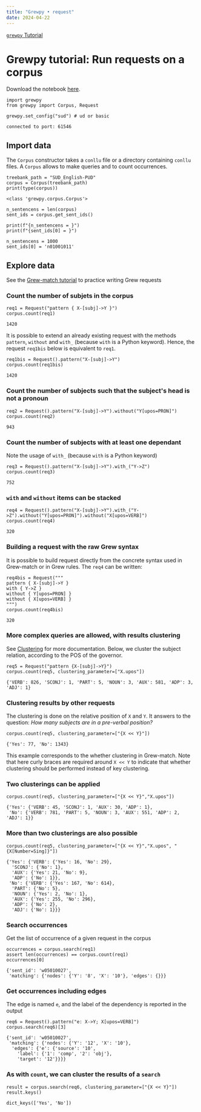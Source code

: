 ```yaml
---
title: "Grewpy • request"
date: 2024-04-22
---
```


[`grewpy` Tutorial](../tutorial)

# Grewpy tutorial: Run requests on a corpus

Download the notebook [here](../request.ipynb).

```python_alt
import grewpy
from grewpy import Corpus, Request

grewpy.set_config("sud") # ud or basic
```

    connected to port: 61546

## Import data
The `Corpus` constructor takes a `conllu` file or a directory containing `conllu` files.
A `Corpus` allows to make queries and to count occurrences.

```python_alt
treebank_path = "SUD_English-PUD"
corpus = Corpus(treebank_path)
print(type(corpus))
```

    <class 'grewpy.corpus.Corpus'>

```python_alt
n_sentencens = len(corpus)
sent_ids = corpus.get_sent_ids()

print(f"{n_sentencens = }")
print(f"{sent_ids[0] = }")
```

    n_sentencens = 1000
    sent_ids[0] = 'n01001011'

## Explore data
See the [Grew-match tutorial](https://universal.grew.fr/?tutorial=yes) to practice writing Grew requests

### Count the number of subjets in the corpus

```python_alt
req1 = Request("pattern { X-[subj]->Y }")
corpus.count(req1)
```

    1420

It is possible to extend an already existing request with the methods `pattern`, `without` and `with_` (because `with` is a Python keyword).
Hence, the request `req1bis` below is equivalent to `req1`.

```python_alt
req1bis = Request().pattern("X-[subj]->Y")
corpus.count(req1bis)
```

    1420

### Count the number of subjects such that the subject's head is not a pronoun

```python_alt
req2 = Request().pattern("X-[subj]->Y").without("Y[upos=PRON]")
corpus.count(req2)
```

    943

### Count the number of subjects with at least one dependant
Note the usage of `with_` (because `with` is a Python keyword)

```python_alt
req3 = Request().pattern("X-[subj]->Y").with_("Y->Z")
corpus.count(req3)
```

    752

### `with` and `without` items can be stacked 

```python_alt
req4 = Request().pattern("X-[subj]->Y").with_("Y->Z").without("Y[upos=PRON]").without("X[upos=VERB]")
corpus.count(req4)
```

    320

### Building a request with the raw Grew syntax
It is possible to build request directly from the concrete syntax used in Grew-match or in Grew rules.
The `req4` can be written:

```python_alt
req4bis = Request("""
pattern { X-[subj]->Y }
with { Y->Z }
without { Y[upos=PRON] }
without { X[upos=VERB] }
""")
corpus.count(req4bis)
```

    320

### More complex queries are allowed, with results clustering
See [Clustering](../../doc/clustering) for more documentation.
Below, we cluster the subject relation, according to the POS of the governor.

```python_alt
req5 = Request("pattern {X-[subj]->Y}")
corpus.count(req5, clustering_parameter=["X.upos"])
```

    {'VERB': 826, 'SCONJ': 1, 'PART': 5, 'NOUN': 3, 'AUX': 581, 'ADP': 3, 'ADJ': 1}

### Clustering results by other requests
The clustering is done on the relative position of `X` and `Y`.
It answers to the question: _How many subjects are in a pre-verbal position?_

```python_alt
corpus.count(req5, clustering_parameter=["{X << Y}"])
```

    {'Yes': 77, 'No': 1343}

This example corresponds to the whether clustering in Grew-match.
Note that here curly braces are required around `X << Y` to indicate that whether clustering should be performed instead of key clustering.

### Two clusterings can be applied

```python_alt
corpus.count(req5, clustering_parameter=["{X << Y}","X.upos"])
```

    {'Yes': {'VERB': 45, 'SCONJ': 1, 'AUX': 30, 'ADP': 1},
     'No': {'VERB': 781, 'PART': 5, 'NOUN': 3, 'AUX': 551, 'ADP': 2, 'ADJ': 1}}

### More than two clusterings are also possible

```python_alt
corpus.count(req5, clustering_parameter=["{X << Y}","X.upos", "{X[Number=Sing]}"])
```

    {'Yes': {'VERB': {'Yes': 16, 'No': 29},
      'SCONJ': {'No': 1},
      'AUX': {'Yes': 21, 'No': 9},
      'ADP': {'No': 1}},
     'No': {'VERB': {'Yes': 167, 'No': 614},
      'PART': {'No': 5},
      'NOUN': {'Yes': 2, 'No': 1},
      'AUX': {'Yes': 255, 'No': 296},
      'ADP': {'No': 2},
      'ADJ': {'No': 1}}}

### Search occurrences
Get the list of occurrence of a given request in the corpus

```python_alt
occurrences = corpus.search(req1)
assert len(occurrences) == corpus.count(req1)
occurrences[0]
```

    {'sent_id': 'w05010027',
     'matching': {'nodes': {'Y': '8', 'X': '10'}, 'edges': {}}}

### Get occurrences including edges
The edge is named `e`, and the label of the dependency is reported in the output

```python_alt
req6 = Request().pattern("e: X->Y; X[upos=VERB]")
corpus.search(req6)[3]
```

    {'sent_id': 'w05010027',
     'matching': {'nodes': {'Y': '12', 'X': '10'},
      'edges': {'e': {'source': '10',
        'label': {'1': 'comp', '2': 'obj'},
        'target': '12'}}}}

### As with `count`, we can cluster the results of a `search`

```python_alt
result = corpus.search(req6, clustering_parameter=["{X << Y}"])
result.keys()
```

    dict_keys(['Yes', 'No'])
